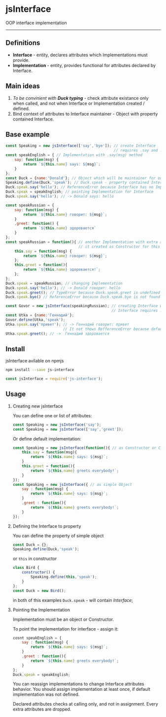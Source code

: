 # jsInterface
OOP interface implementation

---
## Definitions
+ **Interface**  - entity, declares attributes which Implementations must provide.
+ **Implementation** - entity, provides functional for attributes declared by Interface.

## Main ideas
1. *To be convinient with **Duck typing*** - check attribute existance only when called, and not when Interface or Implementation created / defined.
1. Bind context of attributes to Interface maintainer - Object with property contained Interface.

## Base example
```js
const Speaking = new jsInterface(['say','bye']); // create Interface
                                                 // requires .say and .greet attributes
const speakEnglish = { // Implementation with .say(msg) method
    say: function(msg) {
        return `${this.name} says: ${msg}`;
    }
};
const Duck = {name:'Donald'}; // Object which will be maintainer for our Interface
Speaking.define(Duck,'speak'); // Duck.speak - property contained Interface
Duck.speak.say('hello'); // ReferenceError because Interface has no Implementation yet
Duck.speak = speakEnglish; // pointing Implementation for Interface
Duck.speak.say('hello'); // -> Donald says: hello

const speakRussian = { 
    say: function(msg) {
        return `${this.name} говорит: ${msg}`;
    }
    ,greet: function() {
        return `${this.name} здоровается`
    }
};
const speakRussian = function(){ // another Implementation with extra attribute
                                 // it created as Constructor for this time
    this.say = function(msg) {
        return `${this.name} говорит: ${msg}`;
    };
    this.greet = function(){
        return `${this.name} здоровается!`;
    };
};
Duck.speak = speakRussian; // changing Implementation
Duck.speak.say('hello'); // -> Donald говорит: hello
Duck.speak.greet(); // TypeError because Duck.speak.greet is undefined (not declared in Speaking)
Duck.speak.bye() // ReferenceError because Duck.speak.bye is not found in speakRussian

const Govor = new jsInterface(speakingRussian); // creating Interface with default implementation
                                                // Interface requires .say and .greet attributes
const Utka = {name:'Геннадий'};
Govor.define(Utka,'speak');
Utka.speak.say('привет'); // -> Геннадий говорит: привет
                          // It not thows RefferenceError because default implementation is defined
Utka.speak.greet(); // ->  Геннадий здоровается
```

## Install
jsInterface avilable on npmjs
```bash
npm install --save js-interface
```
```js
const jsInterface = require('js-interface');
```
## Usage
1. Creating new jsInterface 

    You can define one or list of attributes:
    ```js
    const Speaking = new jsInterface('say');
    const Speaking = new jsInterface(['say','greet']);
    ```

    Or define default implementation:
    ```js
    const Speaking = new jsInterface(function(){ // as Constructor or Class
        this.say = function(msg){
            return `${this.name} says: ${msg}`;
        }
        this.greet = function(){
            return `${this.name} greets everybody!`;
        }
    });
    const Speaking = new jsInterface({ // as simple Object
        say : function(msg) {
            return `${this.name} says: ${msg}`;
        }
        ,greet : function(){
            return `${this.name} greets everybody!`;
        }
    });
    ```
2. Defining the Interface to property

    You can define the property of simple object
    ```js
    const Duck = {};
    Speaking.define(Duck,'speak');
    ```
    or `this` in constructor
    ```js
    class Bird {
        constructor() {
            Speaking.define(this,'speak');
        }
    };
    const Duck = new Bird();
    ```
    in both of this examples `Duck.speak` - will contain *Interface*;
3. Pointing the Implementation
    
    Implementation must be an object or Constructor.

    To point the implementation for interface - assign it:
    ```js
    cosnt speakEnglish = {
        say : function(msg) {
            return `${this.name} says: ${msg}`;
        }
        ,greet : function(){
            return `${this.name} greets everybody!`;
        }
    };
    Duck.speak = speakEnglish;
    ```
    You can reassign implementations to change Interface attributes behavior. You should assign implementation at least once, if default implementation was not defined.
    
    Declared attributes checks at calling only, and not in assignment. Every extra attributes are dropped.